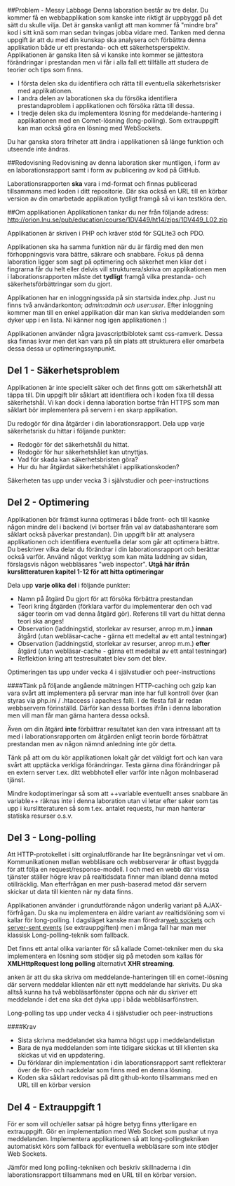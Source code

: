 ##Problem - Messy Labbage
Denna laboration består av tre delar. Du kommer få en webbapplikation som kanske inte riktigt är uppbyggd på det sätt du skulle vilja. Det är ganska vanligt att man kommer få "mindre bra" kod i sitt knä som man sedan tvingas jobba vidare med. Tanken med denna uppgift är att du med din kunskap ska analysera och förbättra denna applikation både ur ett prestanda- och ett säkerhetsperspektiv. Applikationen är ganska liten så vi kanske inte kommer se jättestora förändringar i prestandan men vi får i alla fall ett tillfälle att studera de teorier och tips som finns.

* I första delen ska du identifiera och rätta till eventuella säkerhetsrisker med applikationen.
* I andra delen av laborationen ska du försöka identifiera prestandaproblem i applikationen och försöka rätta till dessa.
* I tredje delen ska du implementera lösning för meddelande-hantering i applikationen med en Comet-lösning (long-polling). Som extrauppgift kan man också göra en lösning med WebSockets.

Du har ganska stora friheter att ändra i applikationen så länge funktion och utseende inte ändras. 

##Redovisning
Redovisning av denna laboration sker muntligen, i form av en laborationsrapport samt i form av publicering av kod på GitHub. 

Laborationsrapporten **ska** vara i md-format och finnas publicerad tillsammans med koden i ditt repositorie. Där ska också en URL till en körbar version av din omarbetade applikation tydligt framgå så vi kan testköra den.

##Om applikationen
Applikationen tankar du ner från följande adress: 
<http://orion.lnu.se/pub/education/course/1DV449/ht14/zips/1DV449_L02.zip>

Applikationen är skriven i PHP och kräver stöd för SQLite3 och PDO.

Applikationen ska ha samma funktion när du är färdig med den men förhoppningsvis vara bättre, säkrare och snabbare. Fokus på denna laboration ligger som sagt på optimering och säkerhet men kliar det i fingrarna får du helt eller delvis vill strukturera/skriva om applikationen men i laborationsrapporten måste det **tydligt** framgå vilka prestanda- och säkerhetsförbättringar som du gjort.

Applikationen har en inloggningssida på sin startsida index.php. Just nu finns två användarkonton; *admin:admin och user:user*.
Efter inloggning kommer man till en enkel applikation där man kan skriva meddelanden som dyker upp i en lista. Ni känner nog igen applikationen :) 

Applikationen använder några javascriptbiblotek samt css-ramverk. Dessa ska finnas kvar men det kan vara på sin plats att strukturera eller omarbeta dessa dessa ur optimeringssynpunkt. 

## Del 1 - Säkerhetsproblem
Applikationen är inte speciellt säker och det finns gott om säkerhetshål att täppa till. Din uppgift blir såklart att identifiera och i koden fixa till dessa säkerhetshål. Vi kan dock i denna laboration bortse från HTTPS som man såklart bör implementera på servern i en skarp applikation.

Du redogör för dina åtgärder i din laborationsrapport.
Dela upp varje säkerhetsrisk du hittar i följande punkter:

* Redogör för det säkerhetshål du hittat.
* Redogör för hur säkerhetshålet kan utnyttjas.
* Vad för skada kan säkerhetsbristen göra?
* Hur du har åtgärdat säkerhetshålet i applikationskoden?

Säkerheten tas upp under vecka 3 i självstudier och peer-instructions

## Del 2 - Optimering
Applikationen bör främst kunna optimeras i både front- och till kasnke någon mindre del i backend (vi bortser från val av databashanterare som såklart också påverkar prestandan). Din uppgift blir att analysera applikationen och identifiera eventuella delar som går att optimera bättre. Du beskriver vilka delar du förändrar i din laborationsrapport och berättar också varför. Använd något verktyg som kan mäta laddning av sidan, förslagsvis någon webbläsares "web inspector".
**Utgå här ifrån kurslitteraturen kapitel 1-12 för att hitta optimeringar**

Dela upp **varje olika del** i följande punkter:

* Namn på åtgärd Du gjort för att försöka förbättra prestandan
* Teori kring åtgärden (förklara varför du implementerar den och vad säger teorin om vad denna åtgärd gör). Referens till vart du hittat denna teori ska anges!
* Observation (laddningstid, storlekar av resurser, anrop m.m.) **innan** åtgård (utan webläsar-cache - gärna ett medeltal av ett antal testningar)
* Observation (laddningstid, storlekar av resurser, anrop m.m.) **efter** åtgärd (utan webläsar-cache - gärna ett medeltal av ett antal testningar)
* Reflektion kring att testresultatet blev som det blev.


Optimeringen tas upp under vecka 4 i självstudier och peer-instructions

####Tänk på följande angående mätningen
HTTP-caching och gzip kan vara svårt att implementera på servrar man inte har full kontroll över (kan styras via php.ini / .htaccess i apache:s fall). I de flesta fall är redan webbservern förinställd. Därför kan dessa bortses ifrån i denna laboration men vill man får man gärna hantera dessa också.

Även om din åtgärd **inte** förbättrar resultatet kan den vara intressant att ta med i laborationsrapporten om åtgärden enligt teorin borde förbättrat prestandan men av någon nämnd anledning inte gör detta.

Tänk på att om du kör applikationen lokalt går det väldigt fort och kan vara svårt att upptäcka verkliga förändringar. Testa gärna dina förändringar på en extern server t.ex. ditt webbhotell eller varför inte någon molnbaserad tjänst.

Mindre kodoptimeringar så som att ++variable eventuellt anses snabbare än variable++ räknas inte i denna laboration utan vi letar efter saker som tas upp i kurslitteraturen så som t.ex. antalet requests, hur man hanterar statiska resurser o.s.v.


## Del 3 - Long-polling
Att HTTP-protokellet i sitt orginalutförande har lite begränsningar vet vi om. Kommunikationen mellan webbläsare och webbserverar är oftast byggda för att följa en request/response-modell. I och med en webb där vissa tjänster ställer högre krav på realtidsdata finner man ibland denna metod otillräcklig. Man efterfrågan en mer push-baserad metod där servern skickar ut data till kienten när ny data finns.

Applikationen använder i grundutförande någon underlig variant på AJAX-förfrågan. Du ska nu implementera en äldre variant av realtidslöning som vi kallar för long-polling. I dagsläget kanske man föredrar[web sockets](http://en.wikipedia.org/wiki/WebSocket) och [server-sent events](https://developer.mozilla.org/en-US/docs/Server-sent_events/Using_server-sent_events) (se extrauppgiften) men i många fall har man mer klassisk Long-polling-teknik som fallback.

Det finns ett antal olika varianter för så kallade Comet-tekniker men du ska implementera en lösning som stödjer sig på metoden som kallas för **XMLHttpRequest long polling** alternativt **XHR streaming**.

anken är att du ska skriva om meddelande-hanteringen till en comet-lösning där servern meddelar klienten när ett nytt meddelande har skrivits. Du ska alltså kunna ha två webbläsarfönster öppna och när du skriver ett meddelande i det ena ska det dyka upp i båda webbläsarfönstren.

Long-polling tas upp under vecka 4 i självstudier och peer-instructions

####Krav
* Sista skrivna meddelandet ska hamna högst upp i meddelandelistan 
* Bara de nya meddelanden som inte tidigare skickas ut till klienten ska skickas ut vid en uppdatering.
* Du förklarar din implementation i din laborationsrapport samt reflekterar över de för- och nackdelar som finns med en denna lösning.
* Koden ska såklart redovisas på ditt github-konto tillsammans med en URL till en körbar version


## Del 4 - Extrauppgift 1
För er som vill och/eller satsar på högre betyg finns ytterligare en extrauppgift. Gör en implementation med Web Socket som pushar ut nya meddelanden. Implementera applikationen så att long-pollingtekniken automatiskt körs som fallback för eventuella webbläsare som inte stödjer Web Sockets.

Jämför med long polling-tekniken och beskriv skillnaderna i din laborationsrapport tillsammans med en URL till en körbar version.